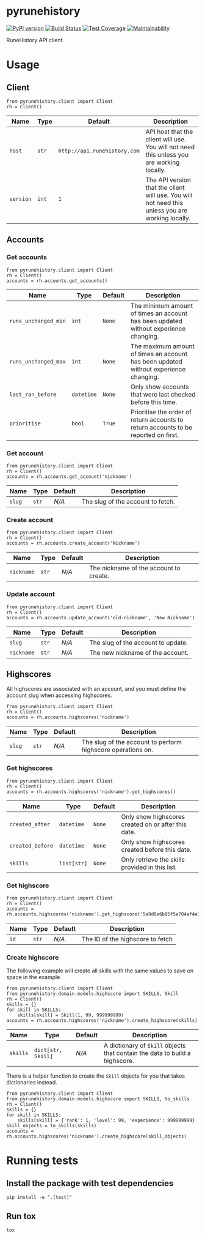 # pyrunehistory

[![PyPI version](https://badge.fury.io/py/pyrunehistory.svg)](https://badge.fury.io/py/pyrunehistory)
[![Build Status](https://travis-ci.org/jmwri/pyrunehistory.svg?branch=master)](https://travis-ci.org/jmwri/pyrunehistory)
[![Test Coverage](https://api.codeclimate.com/v1/badges/9aa891c23deb437b1616/test_coverage)](https://codeclimate.com/github/jmwri/pyrunehistory/test_coverage)
[![Maintainability](https://api.codeclimate.com/v1/badges/9aa891c23deb437b1616/maintainability)](https://codeclimate.com/github/jmwri/pyrunehistory/maintainability)

RuneHistory API client.

# Usage
## Client
```
from pyrunehistory.client import Client
rh = Client()
```

| Name | Type | Default | Description |
| --- | --- | --- | --- |
| `host` | `str` | `http://api.runehistory.com` | API host that the client will use. You will not need this unless you are working locally. |
| `version` | `int` | `1` | The API version that the client will use. You will not need this unless you are working locally. |

## Accounts
### Get accounts
```
from pyrunehistory.client import Client
rh = Client()
accounts = rh.accounts.get_accounts()
```

| Name | Type | Default | Description |
| --- | --- | --- | --- |
| `runs_unchanged_min` | `int` | `None` | The minimum amount of times an account has been updated without experience changing. |
| `runs_unchanged_max` | `int` | `None` | The maximum amount of times an account has been updated without experience changing. |
| `last_ran_before` | `datetime` | `None` | Only show accounts that were last checked before this time. |
| `prioritise` | `bool` | `True` | Prioritise the order of return accounts to return accounts to be reported on first. |

### Get account
```
from pyrunehistory.client import Client
rh = Client()
accounts = rh.accounts.get_account('nickname')
```

| Name | Type | Default | Description |
| --- | --- | --- | --- |
| `slug` | `str` | *N/A* | The slug of the account to fetch. |

### Create account
```
from pyrunehistory.client import Client
rh = Client()
accounts = rh.accounts.create_account('Nickname')
```

| Name | Type | Default | Description |
| --- | --- | --- | --- |
| `nickname` | `str` | *N/A* | The nickname of the account to create. |

### Update account
```
from pyrunehistory.client import Client
rh = Client()
accounts = rh.accounts.update_account('old-nickname', 'New Nickname')
```

| Name | Type | Default | Description |
| --- | --- | --- | --- |
| `slug` | `str` | *N/A* | The slug of the account to update. |
| `nickname` | `str` | *N/A* | The new nickname of the account. |

## Highscores
All highscores are associated with an account, and you must define the account slug when accessing highscores.
```
from pyrunehistory.client import Client
rh = Client()
accounts = rh.accounts.highscores('nickname')
```

| Name | Type | Default | Description |
| --- | --- | --- | --- |
| `slug` | `str` | *N/A* | The slug of the account to perform highscore operations on. |

### Get highscores
```
from pyrunehistory.client import Client
rh = Client()
accounts = rh.accounts.highscores('nickname').get_highscores()
```

| Name | Type | Default | Description |
| --- | --- | --- | --- |
| `created_after` | `datetime` | `None` | Only show highscores created on or after this date. |
| `created_before` | `datetime` | `None` | Only show highscores created before this date. |
| `skills` | `list[str]` | `None` | Only retrieve the skills provided in this list. |

### Get highscore
```
from pyrunehistory.client import Client
rh = Client()
accounts = rh.accounts.highscores('nickname').get_highscore('5a9d8e6b95f5e704af4e3d39')
```

| Name | Type | Default | Description |
| --- | --- | --- | --- |
| `id` | `str` | *N/A* | The ID of the highscore to fetch |

### Create highscore
The following example will create all skills with the same values to save on space in the example.
```
from pyrunehistory.client import Client
from pyrunehistory.domain.models.highscore import SKILLS, Skill
rh = Client()
skills = {}
for skill in SKILLS:
    skills[skill] = Skill(1, 99, 999999999)
accounts = rh.accounts.highscores('nickname').create_highscore(skills)
```

| Name | Type | Default | Description |
| --- | --- | --- | --- |
| `skills` | `dict[str, Skill]` | *N/A* | A dictionary of `Skill` objects that contain the data to build a highscore. |

There is a helper function to create the `Skill` objects for you that takes dictionaries instead.

```
from pyrunehistory.client import Client
from pyrunehistory.domain.models.highscore import SKILLS, to_skills
rh = Client()
skills = {}
for skill in SKILLS:
    skills[skill] = {'rank': 1, 'level': 99, 'experience': 999999999}
skill_objects = to_skills(skills)
accounts = rh.accounts.highscores('nickname').create_highscore(skill_objects)
```

# Running tests
## Install the package with test dependencies
`pip install -e ".[test]"`

## Run tox
`tox`